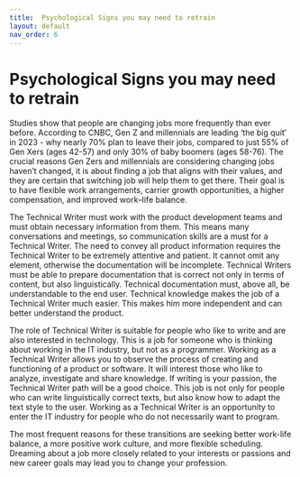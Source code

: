 ```yaml
---
title:  Psychological Signs you may need to retrain
layout: default
nav_order: 6
---
```


# Psychological Signs you may need to retrain

Studies show that people are changing jobs more frequently than ever before. According to CNBC, Gen Z and millennials are leading ‘the big quit’ in 2023 - why nearly 70% plan to leave their jobs, compared to just 55% of Gen Xers (ages 42-57) and only 30% of baby boomers (ages 58-76). The crucial reasons Gen Zers and millennials are considering changing jobs haven’t changed, it is about finding a job that aligns with their values, and they are certain that switching job will help them to get there. Their goal is to have flexible work arrangements, carrier growth opportunities, a higher compensation, and improved work–life balance.

The Technical Writer must work with the product development teams and must obtain necessary information from them. This means many conversations and meetings, so communication skills are a must for a Technical Writer.
The need to convey all product information requires the Technical Writer to be extremely attentive and patient. It cannot omit any element, otherwise the documentation will be incomplete.
Technical Writers must be able to prepare documentation that is correct not only in terms of content, but also linguistically. Technical documentation must, above all, be understandable to the end user.
Technical knowledge makes the job of a Technical Writer much easier. This makes him more independent and can better understand the product.

The role of Technical Writer is suitable for people who like to write and are also interested in technology. This is a job for someone who is thinking about working in the IT industry, but not as a programmer.
Working as a Technical Writer allows you to observe the process of creating and functioning of a product or software. It will interest those who like to analyze, investigate and share knowledge.
If writing is your passion, the Technical Writer path will be a good choice. This job is not only for people who can write linguistically correct texts, but also know how to adapt the text style to the user. Working as a Technical Writer is an opportunity to enter the IT industry for people who do not necessarily want to program.

The most frequent reasons for these transitions are seeking better work-life balance, a more positive work culture, and more flexible scheduling.
Dreaming about a job more closely related to your interests or passions and new career goals may lead you to change your profession.

